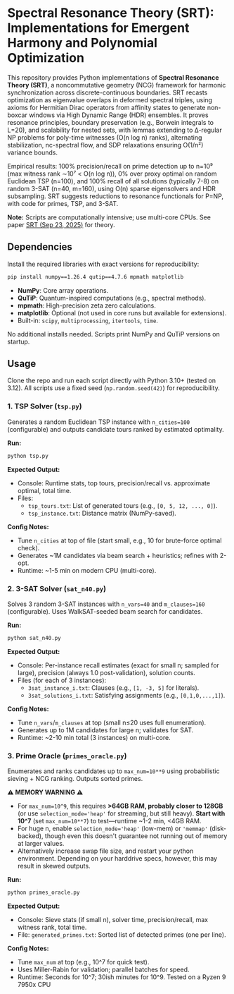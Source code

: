 # Spectral Resonance Theory (SRT): Implementations for Emergent Harmony and Polynomial Optimization

This repository provides Python implementations of **Spectral Resonance Theory (SRT)**, a noncommutative geometry (NCG) framework for harmonic synchronization across discrete-continuous boundaries. SRT recasts optimization as eigenvalue overlaps in deformed spectral triples, using axioms for Hermitian Dirac operators from affinity states to generate non-boxcar windows via High Dynamic Range (HDR) ensembles. It proves resonance principles, boundary preservation (e.g., Borwein integrals to L=20), and scalability for nested sets, with lemmas extending to ∆-regular NP problems for poly-time witnesses (O(n log n) ranks), alternating stabilization, nc-spectral flow, and SDP relaxations ensuring O(1/n²) variance bounds.

Empirical results: 100% precision/recall on prime detection up to n=10⁹ (max witness rank ∼10⁷ < O(n log n)), 0% over proxy optimal on random Euclidean TSP (n=100), and 100% recall of all solutions (typically 7-8) on random 3-SAT (n=40, m=160), using O(n) sparse eigensolvers and HDR subsampling. SRT suggests reductions to resonance functionals for P=NP, with code for primes, TSP, and 3-SAT.

**Note:** Scripts are computationally intensive; use multi-core CPUs. See paper [SRT (Sep 23, 2025)](srt.pdf) for theory.

## Dependencies

Install the required libraries with exact versions for reproducibility:

```bash
pip install numpy==1.26.4 qutip==4.7.6 mpmath matplotlib
```

- **NumPy**: Core array operations.
- **QuTiP**: Quantum-inspired computations (e.g., spectral methods).
- **mpmath**: High-precision zeta zero calculations.
- **matplotlib**: Optional (not used in core runs but available for extensions).
- Built-in: `scipy`, `multiprocessing`, `itertools`, `time`.

No additional installs needed. Scripts print NumPy and QuTiP versions on startup.

## Usage

Clone the repo and run each script directly with Python 3.10+ (tested on 3.12). All scripts use a fixed seed (`np.random.seed(42)`) for reproducibility.

### 1. TSP Solver (`tsp.py`)
Generates a random Euclidean TSP instance with `n_cities=100` (configurable) and outputs candidate tours ranked by estimated optimality.

**Run:**
```bash
python tsp.py
```

**Expected Output:**
- Console: Runtime stats, top tours, precision/recall vs. approximate optimal, total time.
- Files:
  - `tsp_tours.txt`: List of generated tours (e.g., `[0, 5, 12, ..., 0]`).
  - `tsp_instance.txt`: Distance matrix (NumPy-saved).

**Config Notes:**
- Tune `n_cities` at top of file (start small, e.g., 10 for brute-force optimal check).
- Generates ~1M candidates via beam search + heuristics; refines with 2-opt.
- Runtime: ~1-5 min on modern CPU (multi-core).

### 2. 3-SAT Solver (`sat_n40.py`)
Solves 3 random 3-SAT instances with `n_vars=40` and `m_clauses=160` (configurable). Uses WalkSAT-seeded beam search for candidates.

**Run:**
```bash
python sat_n40.py
```

**Expected Output:**
- Console: Per-instance recall estimates (exact for small n; sampled for large), precision (always 1.0 post-validation), solution counts.
- Files (for each of 3 instances):
  - `3sat_instance_i.txt`: Clauses (e.g., `[1, -3, 5]` for literals).
  - `3sat_solutions_i.txt`: Satisfying assignments (e.g., `[0,1,0,...,1]`).

**Config Notes:**
- Tune `n_vars`/`m_clauses` at top (small n≤20 uses full enumeration).
- Generates up to 1M candidates for large n; validates for SAT.
- Runtime: ~2-10 min total (3 instances) on multi-core.

### 3. Prime Oracle (`primes_oracle.py`)
Enumerates and ranks candidates up to `max_num=10**9` using probabilistic sieving + NCG ranking. Outputs sorted primes.

**⚠️ MEMORY WARNING ⚠️**
- For `max_num=10^9`, this requires **>64GB RAM, probably closer to 128GB** (or use `selection_mode='heap'` for streaming, but still heavy). **Start with 10^7** (set `max_num=10**7`) to test—runtime ~1-2 min, <4GB RAM.
- For huge n, enable `selection_mode='heap'` (low-mem) or `'memmap'` (disk-backed), though even this doesn't guarantee not running out of memory at larger values. 
- Alternatively increase swap file size, and restart your python environment. Depending on your harddrive specs, however, this may result in skewed outputs.

**Run:**
```bash
python primes_oracle.py
```

**Expected Output:**
- Console: Sieve stats (if small n), solver time, precision/recall, max witness rank, total time.
- File: `generated_primes.txt`: Sorted list of detected primes (one per line).

**Config Notes:**
- Tune `max_num` at top (e.g., 10^7 for quick test).
- Uses Miller-Rabin for validation; parallel batches for speed.
- Runtime: Seconds for 10^7; 30ish minutes for 10^9. Tested on a Ryzen 9 7950x CPU

